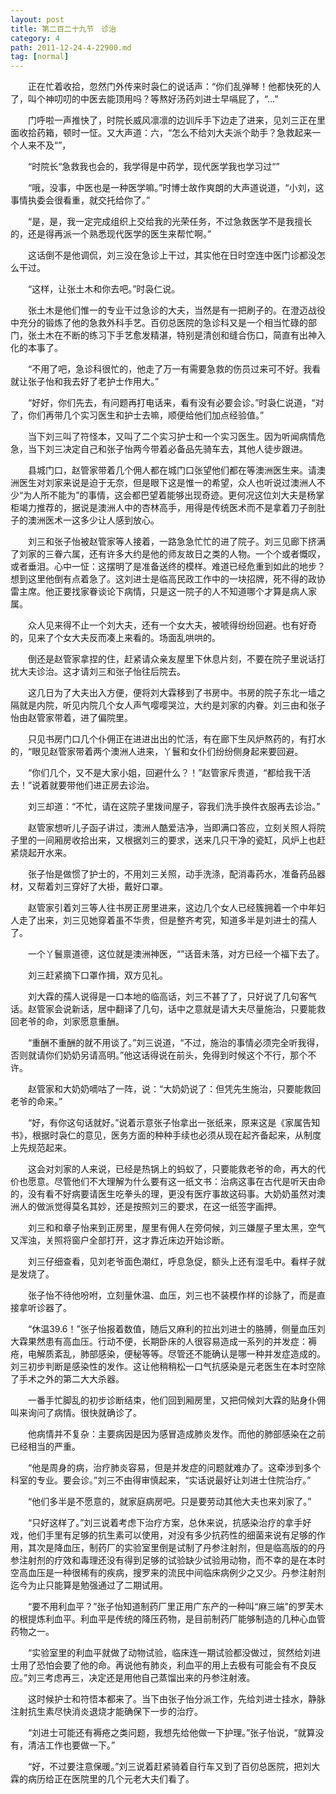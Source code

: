 ```yaml
---
layout: post
title: 第二百二十九节　诊治
category: 4
path: 2011-12-24-4-22900.md
tag: [normal]
---
```


　　正在忙着收拾，忽然门外传来时袅仁的说话声：“你们乱弹琴！他都快死的人了，叫个神叨叨的中医去能顶用吗？等熬好汤药刘进士早嗝屁了，“…”

　　门呼啦一声推快了，时院长威风凛凛的边训斥手下边走了进来，见刘三正在里面收拾药箱，顿时一怔。又大声道：六，“怎么不给刘大夫派个助手？急救起来一个人来不及“”，

　　“时院长“急救我也会的，我学得是中药学，现代医学我也学习过“”

　　“哦，没事，中医也是一种医学嘛。”时博士故作爽朗的大声道说道，“小刘，这事情执委会很看重，就交托给你了。”

　　“是，是，我一定完成组织上交给我的光荣任务，不过急救医学不是我擅长的，还是得再派一个熟悉现代医学的医生来帮忙啊。”

　　这话倒不是他调侃，刘三没在急诊上干过，其实他在日时空连中医门诊都没怎么干过。

　　“这样，让张土木和你去吧。”时袅仁说。

　　张土木是他们惟一的专业干过急诊的大夫，当然是有一把刷子的。在澄迈战役中充分的锻炼了他的急救外科手艺。百仞总医院的急诊科又是一个相当忙碌的部门，张土木在不断的练习下手艺愈发精湛，特别是清创和缝合伤口，简直有出神入化的本事了。

　　“不用了吧，急诊科很忙的，他走了万一有需要急救的伤员过来可不好。我看就让张子怡和我去好了老护士作用大。”

　　“好好，你们先去，有问题再打电话来，看有没有必要会诊。”时袅仁说道，“对了，你们再带几个实习医生和护士去嘛，顺便给他们加点经验值。”

　　当下刘三叫了符怪本，又叫了二个实习护士和一个实习医生。因为听闻病情危急，当下刘三决定自己和张子怡两今带着必备品先骑车去，其他人徒步跟进。

　　县城门口，赵管家带着几个佣人都在城门口张望他们都在等澳洲医生来。请澳洲医生对刘家来说是迫于无奈，但是眼下这是惟一的希望，众人也听说过澳洲人不少“为人所不能为”的事情，这会都巴望着能够出现奇迹。更何况这位刘大夫是杨掌柜竭力推荐的，据说是澳洲人中的杏林高手，用得是传统医术而不是拿着刀子剖肚子的澳洲医术一这多少让人感到放心。

　　刘三和张子怡被赵管家等人接着，一路急急忙忙的进了院子。刘三见廊下挤满了刘家的三眷六属，还有许多大约是他的师友故日之类的人物。一个个或者慨叹，或者垂泪。心中一怔：这摆明了是准备送终的模样。难道已经危重到如此的地步？想到这里他倒有点着急了。这刘进士是临高民政工作中的一块招牌，死不得的政协雷主席。他正要找家眷谈论下病情，只是这一院子的人不知道哪个才算是病人家属。

　　众人见来得不止一个刘大夫，还有一个女大夫，被唬得纷纷回避。也有好奇的，见来了个女大夫反而凑上来看的。场面乱哄哄的。

　　倒还是赵管家拿捏的住，赶紧请众亲友屋里下休息片刻，不要在院子里说话打扰大夫诊治。这才请刘三和张子怡往后院去。

　　这几日为了大夫出入方便，便将刘大霖移到了书房中。书房的院子东北一墙之隔就是内院，听见内院几个女人声气嘤嘤哭泣，大约是刘家的内眷。刘三由和张子怡由赵管家带着，进了偏院里。

　　只见书房门口几个仆佣正在进进出出的忙活，有在廊下生风炉熬药的，有打水的，“眼见赵管家带着两个澳洲人进来，丫鬟和女仆们纷纷侧身起来要回避。

　　“你们几个，又不是大家小姐，回避什么？！”赵管家斥贵道，“都给我干活去！”说着就要带他们进正房去诊治。

　　刘三却道：“不忙，请在这院子里拨间屋子，容我们洗手换件衣服再去诊治。”

　　赵管家想听儿子函子讲过，澳洲人酷爱洁净，当即满口答应，立刻关照人将院子里的一间厢房收拾出来，又根据刘三的要求，送来几只干净的瓷缸，风炉上也赶紧烧起开水来。

　　张子怡是做惯了护士的，不用刘三关照，动手洗涤，配消毒药水，准备药品器材，又帮着刘三穿好了大褂，戴好口罩。

　　赵管家引着刘三等人往书房正房里进来，这边几个女人已经簇拥着一个中年妇人走了出来，刘三见她穿着虽不华贵，但是整齐考究，知道多半是刘进士的孺人了。

　　一个丫鬟禀道德，这位就是澳洲神医，“”话音未落，对方已经一个福下去了。

　　刘三赶紧摘下口罩作揖，双方见礼。

　　刘大霖的孺人说得是一口本地的临高话，刘三不甚了了，只好说了几句客气话。赵管家会说新话，居中翻译了几句，话中之意就是请大夫尽量施治，只要能救回老爷的命，刘家愿意重酬。

　　“重酬不重酬的就不用谈了。”刘三说道，“不过，施治的事情必须完全听我得，否则就请你们奶奶另请高明。”他这话得说在前头，免得到时候这个不行，那个不许。

　　赵管家和大奶奶嘀咕了一阵，说：“大奶奶说了：但凭先生施治，只要能救回老爷的命来。”

　　“好，有你这句话就好。”说着示意张子怡拿出一张纸来，原来这是《家属告知书》，根据时袅仁的意见，医务方面的种种手续也必须从现在起齐备起来，从制度上先规范起来。

　　这会对刘家的人来说，已经是热锅上的蚂蚁了，只要能救老爷的命，再大的代价也愿意。尽管他们不大理解为什么要有这一纸文书：治病这事在古代是听天由命的，没有看不好病要请医生吃拳头的理，更没有医疗事故这码事。大奶奶虽然对澳洲人的做派觉得莫名其妙，还是按照刘三的要求，在这一纸签字画押。

　　刘三和和章子怡来到正房里，屋里有佣人在旁伺候，刘三嫌屋子里太黑，空气又浑浊，关照将窗户全部打开，这才靠近床边开始诊断。

　　刘三仔细查看，见刘老爷面色潮红，呼息急促，额头上还有湿毛中。看样子就是发烧了。

　　张子怡不待他吩咐，立刻量休温、血压，刘三也不装模作样的诊脉了，而是直接拿听诊器了。

　　“休温39.6！”张子怡报着数值，随后又麻利的拉出刘进士的胳膊，侧量血压刘大霖果然患有高血压。行动不便，长期卧床的人很容易造成一系列的并发症：褥疮，电解质紊乱，肺部感染，便秘等等。尽管还不能确认是哪一种并发症造成的。刘三初步判断是感染性的发作。这让他稍稍松一口气抗感染是元老医生在本时空除了手术之外的第二大大杀器。

　　一番手忙脚乱的初步诊断结束，他们回到厢房里，又把伺候刘大霖的贴身仆佣叫来询问了病情。很快就确诊了。

　　他病情并不复杂：主要病因是因为感冒造成肺炎发作。而他的肺部感染在之前已经相当的严重。

　　“他是周身的病，治疗肺炎容易，但是并发症的问题就难办了。这牵涉到多个科室的专业。要会诊。”刘三不由得审慎起来，“实话说最好让刘进士住院治疗。”

　　“他们多半是不愿意的，就家庭病房吧。只是要劳动其他大夫也来刘家了。”

　　“只好这样了。”刘三说着考虑下治疗方案，总休来说，抗感染治疗的拿手好戏，他们手里有足够的抗生素可以使用，对没有多少抗药性的细菌来说有足够的作用，其次是降血压，制药厂的实验室里倒是试制了丹参注射剂，但是临高版的的丹参注射剂的疗效和毒理还没有得到足够的试验缺少试验用动物，而不幸的是在本时空高血压是一种很稀有的疾病，搜罗来的流民中间临床病例少之又少。丹参注射剂迄今为止只能算是勉强通过了二期试用。

　　“要不用利血平？”张子怡知道制药厂里正用广东产的一种叫“麻三端”的罗芙木的根提炼利血平。利血平是传统的降压药物，是目前制药厂能够制造的几种心血管药物之一。

　　“实验室里的利血平就做了动物试验，临床连一期试验都没做过，贸然给刘进士用了恐怕会要了他的命。再说他有肺炎，利血平的用上去极有可能会有不良反应。”刘三考虑再三，决定还是用他自己蒸馏出来的丹参注射液。

　　这时候护士和符悟本都来了。当下由张子怡分派工作，先给刘进士挂水，静脉注射抗生素尽快消炎退烧才能确保下一步的治疗。

　　“刘进士可能还有褥疮之类问题，我想先给他做一下护理。”张子怡说，“就算没有，清洁工作也要做一下。”

　　“好，不过要注意保暖。”刘三说着赶紧骑着自行车又到了百仞总医院，把刘大霖的病历给正在医院里的几个元老大夫们看了。
